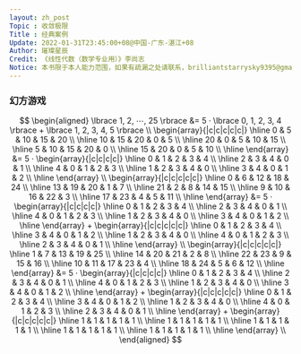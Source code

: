 ```yaml
---
layout: zh_post
Topic : 收敛极限
Title : 经典案例
Update: 2022-01-31T23:45:00+08@中国-广东-湛江+08
Author: 璀璨星辰
Credit: 《线性代数（数学专业用）》李尚志
Notice: 本书限于本人能力范围，如果有疏漏之处请联系，brilliantstarrysky9395@gmail.com
---
```


### 幻方游戏

$$
\begin{aligned}
\lbrace 1, 2, ⋯, 25 \rbrace &= 5 · \lbrace 0, 1, 2, 3, 4 \rbrace + \lbrace 1, 2, 3, 4, 5 \rbrace \\
\begin{array}{|c|c|c|c|c|}
\hline
0 & 5 & 10 & 15 & 20 \\
\hline
10 & 15 & 20 & 0 & 5 \\
\hline
20 & 0 & 5 & 10 & 15 \\
\hline
5 & 10 & 15 & 20 & 0 \\
\hline
15 & 20 & 0 & 5 & 10 \\
\hline
\end{array} &= 5 · \begin{array}{|c|c|c|c|}
\hline
0 & 1 & 2 & 3 & 4 \\
\hline
2 & 3 & 4 & 0 & 1 \\
\hline
4 & 0 & 1 & 2 & 3 \\
\hline
1 & 2 & 3 & 4 & 0 \\
\hline
3 & 4 & 0 & 1 & 2 \\
\hline
\end{array} \\
\begin{array}{|c|c|c|c|c|} 
\hline
0 & 6 & 12 & 18 & 24 \\
\hline
13 & 19 & 20 & 1 & 7 \\
\hline
21 & 2 & 8 & 14 & 15 \\
\hline
9 & 10 & 16 & 22 & 3 \\
\hline
17 & 23 & 4 & 5 & 11 \\
\hline
\end{array} &= 5 · \begin{array}{|c|c|c|c|}
\hline
0 & 1 & 2 & 3 & 4 \\
\hline
2 & 3 & 4 & 0 & 1 \\
\hline
4 & 0 & 1 & 2 & 3 \\
\hline
1 & 2 & 3 & 4 & 0 \\
\hline
3 & 4 & 0 & 1 & 2 \\
\hline
\end{array} + \begin{array}{|c|c|c|c|c|}
\hline
0 & 1 & 2 & 3 & 4 \\
\hline
3 & 4 & 0 & 1 & 2  \\
\hline
1 & 2 & 3 & 4 & 0 \\
\hline
4 & 0 & 1 & 2 & 3 \\
\hline
2 & 3 & 4 & 0 & 1 \\
\hline
\end{array} \\
\begin{array}{|c|c|c|c|c|}
\hline
1 & 7 & 13 & 19 & 25 \\
\hline
14 & 20 & 21 & 2 & 8  \\
\hline
22 & 23 & 9 & 15 & 16 \\
\hline
10 & 11 & 17 & 23 & 4 \\
\hline
18 & 24 & 5 & 6 & 12 \\
\hline
\end{array} &= 5 · \begin{array}{|c|c|c|c|}
\hline
0 & 1 & 2 & 3 & 4 \\
\hline
2 & 3 & 4 & 0 & 1 \\
\hline
4 & 0 & 1 & 2 & 3 \\
\hline
1 & 2 & 3 & 4 & 0 \\
\hline
3 & 4 & 0 & 1 & 2 \\
\hline
\end{array} + \begin{array}{|c|c|c|c|c|}
\hline
0 & 1 & 2 & 3 & 4 \\
\hline
3 & 4 & 0 & 1 & 2  \\
\hline
1 & 2 & 3 & 4 & 0 \\
\hline
4 & 0 & 1 & 2 & 3 \\
\hline
2 & 3 & 4 & 0 & 1 \\
\hline
\end{array} + \begin{array}{|c|c|c|c|c|}
\hline
1 & 1 & 1 & 1 & 1 \\
\hline
1 & 1 & 1 & 1 & 1  \\
\hline
1 & 1 & 1 & 1 & 1 \\
\hline
1 & 1 & 1 & 1 & 1 \\
\hline
1 & 1 & 1 & 1 & 1 \\
\hline
\end{array} \\
\end{aligned}
$$


